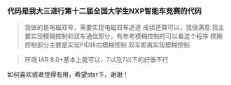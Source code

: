 ### 代码是我大三进行第十二届全国大学生NXP智能车竞赛的代码

>我做的是电磁双车，需要实现电磁双车追逐
成绩还算可以，我很满意
我主要实现模糊控制和双车通信部分，有参考模糊控制的可以看这个程序
模糊控制部分主要是实现PID转向模糊控制
双车距离实现模糊控制

>环境
IAR 8.0+基本上就可以，7以及7以下的好像不行

如何喜欢或者觉得有用，希望star下，谢谢！
